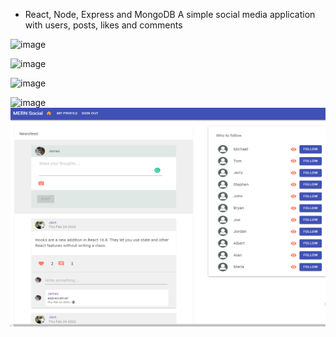 * React, Node, Express and MongoDB
A simple social media application with users, posts, likes and comments

![image]()

![image]()

![image]()

![image]()
<img src="https://github.com/brucehho/MERN/blob/main/mern-social/Screenshot/MicrosoftTeams-image.png" width="550" height="350">
